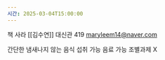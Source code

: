 ```yaml
---
시간: 2025-03-04T15:00:00
---
```

책 사라
[[김수연]] 대신관 419  maryleem14@naver.com 

간단한 냄새나지 않는 음식 섭취 가능 
음료 가능 
조별과제 X 


